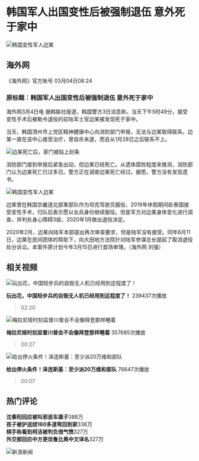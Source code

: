 # 韩国军人出国变性后被强制退伍 意外死于家中

![韩国变性军人边某](//k.sinaimg.cn/n/news/crawl/64/w400h464/20210304/ce70-kkxpczc2657795.jpg/w700d1q75cms.jpg?by=cms_fixed_width)

## 海外网

《海外网》官方账号 03月04日08:24

### 原标题：韩国军人出国变性后被强制退伍 意外死于家中

海外网3月4日电 据韩联社报道，韩国警方3日消息称，当天下午5时49分，接受变性手术后被勒令退役的前陆军士官边某被发现死于家中。

当天，韩国清州市上党区精神健康中心向消防部门申报，无法与边某取得联系。边某一直在该中心接受治疗，曾自杀未遂，而且从1月28日之后联系不上。

![边某死亡后，家门被贴上封条](//k.sinaimg.cn/n/news/crawl/162/w550h412/20210304/174d-kkxpczc2658049.jpg/w700d1q75cms.jpg?by=cms_fixed_width)

消防部门接到举报后紧急出动，但边某已经死亡。从遗体腐败程度来推测，消防部门认为边某死亡已过多日。警方正在调查边某死亡经过。据悉，警方没有发现遗书。

![韩国变性军人边某](//k.sinaimg.cn/n/news/crawl/306/w469h637/20210304/3307-kkxpczc2658082.png/w700d1q75cms.jpg?by=cms_fixed_width)

边某曾在韩国京畿道北部某部队作为坦克驾驶员服役，2019年休假期间赴泰国接受变性手术，归队后表示愿以女兵身份继续服役。但是军方对边某身体变化进行调查，并判处身心障碍3级，2020年1月做出退役决定。

2020年2月，边某向陆军本部提出再次审查要求，但是陆军没有接受。同年8月11日，边某在民间团体的帮助下，向大田地方法院针对陆军参谋总长提起了取消退役处分诉讼。本案件原计划今年3月15日进行首场审理。（海外网 刘强）

## 相关视频

![玩出花，中国轻步兵的自毁无人机已经用到这程度了！](https://n.sinaimg.cn/vmsri/orj480/7b64f2a5ly1hxtsgju1alj20u00gvabz.jpg)

**玩出花，中国轻步兵的自毁无人机已经用到这程度了！** 239437次播放  
> 02:20

![梅拉尼娅时刻监督川普会不会像拜登那样睡着](https://n.sinaimg.cn/sinakd20250122ac/321/w480h641/20250122/9702-13629532bc550b37d942610e7aaa7701.jpg)

**梅拉尼娅时刻监督川普会不会像拜登那样睡着** 357685次播放  
> 00:27

![给出停火条件！泽连斯基：至少派20万维和部队](https://n.sinaimg.cn/sinakd20250122s/14/w1033h581/20250122/8844-b4397e20872d19722f88cf41fab87cb8.jpg)

**给出停火条件！泽连斯基：至少派20万维和部队** 76647次播放  
> 00:07

## 热门评论

**沈春阳回应被叫邪恶车厘子**388万  
**孩子被护送绕160多道弯回到家**336万  
**棋手称看到柯洁被判负很气愤**327万  
**外交部回应中方更改鲁比奥中文译名**327万  

![新浪新闻](https://n.sinaimg.cn/default/80905340/20200331/sinalogo.png)
<!-- tcd_original_link https://news.sina.cn/gj/2021-03-04/detail-ikftssaq0786618.d.html -->
